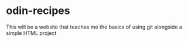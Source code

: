 # odin-recipes
This will be a website that teaches me the basics of using git alongside a simple HTML project
